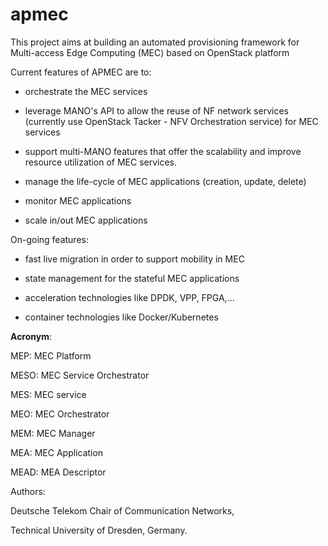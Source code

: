 # apmec
This project aims at building an automated provisioning framework for Multi-access Edge Computing (MEC) based on OpenStack platform


Current features of APMEC are to:

- orchestrate the MEC services

- leverage MANO's API to allow the reuse of NF network services (currently use OpenStack Tacker - NFV Orchestration service) for MEC services

- support multi-MANO features that offer the scalability and improve resource utilization of MEC services. 

- manage the life-cycle of MEC applications (creation, update, delete)

- monitor MEC applications

- scale in/out MEC applications


On-going features:

- fast live migration in order to support mobility in MEC

- state management for the stateful MEC applications

- acceleration technologies like DPDK, VPP, FPGA,...

- container technologies like Docker/Kubernetes


**Acronym**:


MEP: MEC Platform

MESO: MEC Service Orchestrator

MES: MEC service

MEO: MEC Orchestrator

MEM: MEC Manager

MEA: MEC Application

MEAD: MEA Descriptor

Authors:

Deutsche Telekom Chair of Communication Networks,

Technical University of Dresden, Germany.
